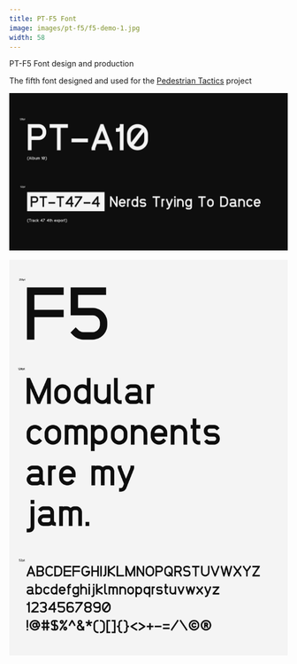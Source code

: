 ```yaml
---
title: PT-F5 Font
image: images/pt-f5/f5-demo-1.jpg
width: 58
---
```


PT-F5 Font design and production

The fifth font designed and used for the [Pedestrian Tactics](https://pedestriantactics.com) project

![](../images/pt-f5/f5-demo-1.jpg)

![](../images/pt-f5/f5-demo-2.jpg)